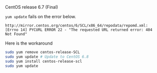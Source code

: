 CentOS release 6.7 (Final)

`yum update` fails on the error below.
```
http://mirror.centos.org/centos/6/SCL/x86_64/repodata/repomd.xml: [Errno 14] PYCURL ERROR 22 - "The requested URL returned error: 404 Not Found"
```

Here is the workaround
```bash
sudo yum remove centos-release-SCL
sudo yum update # Update to CentOS 6.8
sudo yum install centos-release-scl
sudo yum update
```
